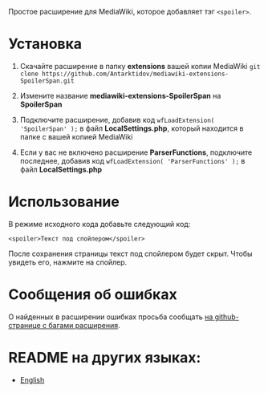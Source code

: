 Простое расширение для MediaWiki, которое добавляет тэг ```<spoiler>```.
# Установка
1. Скачайте расширение в папку **extensions** вашей копии MediaWiki ```git clone https://github.com/Antarktidov/mediawiki-extensions-SpoilerSpan.git```

2. Измените название **mediawiki-extensions-SpoilerSpan** на **SpoilerSpan**

3. Подключите расширение, добавив код ```wfLoadExtension( 'SpoilerSpan' );``` в файл **LocalSettings.php**, который находится в папке с вашей копией MediaWiki
   
4. Если у вас не включено расширение **ParserFunctions**, подключите последнее, добавив код ```wfLoadExtension( 'ParserFunctions' );``` в файл **LocalSettings.php**

# Использование
В режиме исходного кода добавьте следующий код:
```wikitext
<spoiler>Текст под спойлером</spoiler>
```
После сохранения страницы текст под спойлером будет скрыт. Чтобы увидеть его, нажмите на спойлер.

# Сообщения об ошибках
О найденных в расширении ошибках просьба сообщать [на github-странице с багами расширения](https://github.com/Antarktidov/mediawiki-extensions-SpoilerSpan/issues).

# README на других языках:
* [English](https://github.com/Antarktidov/mediawiki-extensions-SpoilerSpan/blob/main/README.md)
